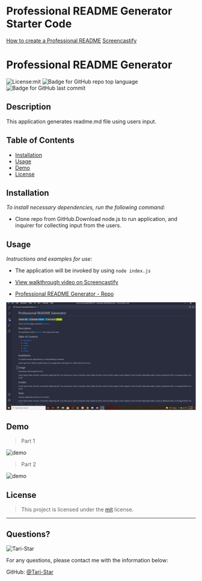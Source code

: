 # Professional README Generator Starter Code

[How to create a Professional README](./readme-guide.md)
[Screencastify]()

# Professional README Generator

 
  
  ![License:mit](https://img.shields.io/badge/License-mit-blue.svg)
  ![Badge for GitHub repo top language](https://img.shields.io/github/languages/top/Tari-Star/Challenge9-READMEgenerator?style=flat&logo=appveyor)
  ![Badge for GitHub last commit](https://img.shields.io/github/last-commit/Tari-Star/Challenge9-READMEgenerator?style=flat&logo=appveyor)
 

  ## Description


   This application generates readme.md file using users input.

  ## Table of Contents 
 * [Installation](#installation) 
 * [Usage](#usage) 
 * [Demo](#demo)
 * [License](#license)

  ## Installation 


  *To install necessary dependencies, run the following command:*
  
  * Clone repo from GitHub.Download node.js to run application, and inquirer for  collecting input from  the users.

  ## Usage

    
  *Instructions and examples for use:*
    
 * The application will be invoked by using `node index.js`


 * [View walkthrough video on Screencastify](https://watch.screencastify.com/v/t43xpEWSdhSSCjyEqXHK)<br>


 * [Professional README Generator - Repo](https://github.com/Tari-Star/Challenge9-READMEgenerator.git)


 ![challenge-9](./assets/images/c9.png)

  ## Demo

  > Part 1

  ![demo](./assets/images/c9-part1.gif)

  > Part 2

  ![demo](./assets/images/c9-part2.gif)


  ## License

    
  > This project is licensed under the [mit](https://choosealicense.com/licenses/mit) license.
    
    
  
   ---
   
  ## Questions?

   
  <img src="https://avatars.githubusercontent.com/u/89365355?v=4" alt="Tari-Star" width="40%" />
  
  For any questions, please contact me with the information below:
 
  GitHub: [@Tari-Star](https://api.github.com/users/Tari-Star)
   